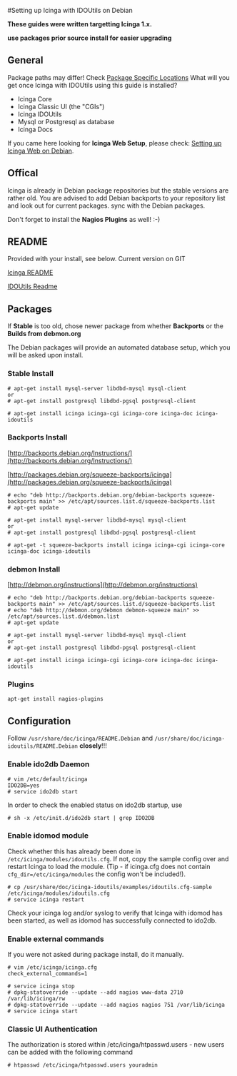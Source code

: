 #Setting up Icinga with IDOUtils on Debian

**These guides were written targetting Icinga 1.x.**

**use packages prior source install for easier upgrading**

## General
Package paths may differ! Check [Package Specific Locations]()
What will you get once Icinga with IDOUtils using this guide is installed?

* Icinga Core
* Icinga Classic UI (the "CGIs")
* Icinga IDOUtils
* Mysql or Postgresql as database
* Icinga Docs

If you came here looking for **Icinga Web Setup**, please check: [Setting up Icinga Web on Debian]().
## Offical
Icinga is already in Debian package repositories but the stable versions are rather old.
You are advised to add Debian backports to your repository list and look out for current packages.
sync with the Debian packages.


Don't forget to install the **Nagios Plugins** as well! :-)

## README
Provided with your install, see below. Current version on GIT

[Icinga README](http://anonscm.debian.org/gitweb/?p=pkg-nagios/icinga.git;a=blob;f=debian/README.Debian;hb=HEAD)

[IDOUtils Readme](http://anonscm.debian.org/gitweb/?p=pkg-nagios/icinga.git;a=blob;f=debian/icinga-idoutils.README.Debian;hb=HEAD)
## Packages

If **Stable** is too old, chose newer package from whether **Backports** or the **Builds from debmon.org**

The Debian packages will provide an automated database setup, which you will be asked upon install.

### Stable Install

```
# apt-get install mysql-server libdbd-mysql mysql-client
or
# apt-get install postgresql libdbd-pgsql postgresql-client
```
```
# apt-get install icinga icinga-cgi icinga-core icinga-doc icinga-idoutils
```

### Backports Install
[http://backports.debian.org/Instructions/](http://backports.debian.org/Instructions/)

[http://packages.debian.org/squeeze-backports/icinga](http://packages.debian.org/squeeze-backports/icinga)

```
# echo "deb http://backports.debian.org/debian-backports squeeze-backports main" >> /etc/apt/sources.list.d/squeeze-backports.list
# apt-get update
```

```
# apt-get install mysql-server libdbd-mysql mysql-client
or
# apt-get install postgresql libdbd-pgsql postgresql-client
```

```
# apt-get -t squeeze-backports install icinga icinga-cgi icinga-core icinga-doc icinga-idoutils
```

### debmon Install

[http://debmon.org/instructions](http://debmon.org/instructions)

```
# echo "deb http://backports.debian.org/debian-backports squeeze-backports main" >> /etc/apt/sources.list.d/squeeze-backports.list
# echo "deb http://debmon.org/debmon debmon-squeeze main" >> /etc/apt/sources.list.d/debmon.list
# apt-get update
```

```
# apt-get install mysql-server libdbd-mysql mysql-client
or
# apt-get install postgresql libdbd-pgsql postgresql-client
```

```
# apt-get install icinga icinga-cgi icinga-core icinga-doc icinga-idoutils
```

### Plugins
	apt-get install nagios-plugins
## Configuration

Follow `/usr/share/doc/icinga/README.Debian` and `/usr/share/doc/icinga-idoutils/README.Debian` **closely**!!!

### Enable ido2db Daemon
```
# vim /etc/default/icinga
IDO2DB=yes
# service ido2db start

```
In order to check the enabled status on ido2db startup, use

`# sh -x /etc/init.d/ido2db start | grep IDO2DB`

### Enable idomod module

Check whether this has already been done in `/etc/icinga/modules/idoutils.cfg`. If not, copy the sample config over and restart Icinga to load the module. (Tip - if icinga.cfg does not contain `cfg_dir=/etc/icinga/modules` the config won't be included!).

```
# cp /usr/share/doc/icinga-idoutils/examples/idoutils.cfg-sample /etc/icinga/modules/idoutils.cfg
# service icinga restart
```

Check your icinga log and/or syslog to verify that Icinga with idomod has been started, as well as idomod has successfully connected to ido2db.

### Enable external commands
If you were not asked during package install, do it manually.

```
# vim /etc/icinga/icinga.cfg
check_external_commands=1
 
# service icinga stop
# dpkg-statoverride --update --add nagios www-data 2710 /var/lib/icinga/rw
# dpkg-statoverride --update --add nagios nagios 751 /var/lib/icinga
# service icinga start
```

### Classic UI Authentication
The authorization is stored within  /etc/icinga/htpasswd.users - new users can be added with the following command

`# htpasswd /etc/icinga/htpasswd.users youradmin`


